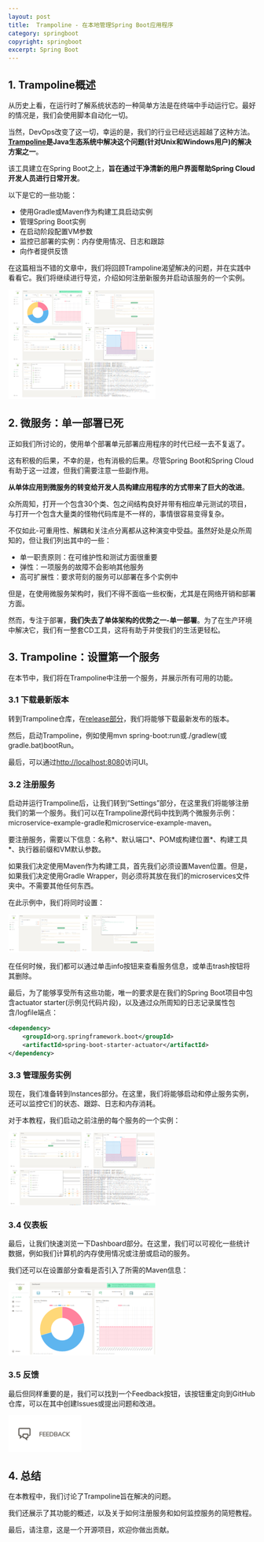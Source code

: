 ```yaml
---
layout: post
title:  Trampoline - 在本地管理Spring Boot应用程序
category: springboot
copyright: springboot
excerpt: Spring Boot
---
```


## 1. Trampoline概述

从历史上看，在运行时了解系统状态的一种简单方法是在终端中手动运行它。最好的情况是，我们会使用脚本自动化一切。

当然，DevOps改变了这一切，幸运的是，我们的行业已经远远超越了这种方法。**[Trampoline](https://github.com/ErnestOrt/Trampoline)是Java生态系统中解决这个问题(针对Unix和Windows用户)的解决方案之一**。

该工具建立在Spring Boot之上，**旨在通过干净清新的用户界面帮助Spring Cloud开发人员进行日常开发**。

以下是它的一些功能：

-   使用Gradle或Maven作为构建工具启动实例
-   管理Spring Boot实例
-   在启动阶段配置VM参数
-   监控已部署的实例：内存使用情况、日志和跟踪
-   向作者提供反馈

在这篇相当不错的文章中，我们将回顾Trampoline渴望解决的问题，并在实践中看看它。我们将继续进行导览，介绍如何注册新服务并启动该服务的一个实例。

![](/assets/images/2023/springboot/trampoline01.png)

## 2. 微服务：单一部署已死

正如我们所讨论的，使用单个部署单元部署应用程序的时代已经一去不复返了。

这有积极的后果，不幸的是，也有消极的后果。尽管Spring Boot和Spring Cloud有助于这一过渡，但我们需要注意一些副作用。

**从单体应用到微服务的转变给开发人员构建应用程序的方式带来了巨大的改进**。

众所周知，打开一个包含30个类、包之间结构良好并带有相应单元测试的项目，与打开一个包含大量类的怪物代码库是不一样的，事情很容易变得复杂。

不仅如此-可重用性、解耦和关注点分离都从这种演变中受益。虽然好处是众所周知的，但让我们列出其中的一些：

-   单一职责原则：在可维护性和测试方面很重要
-   弹性：一项服务的故障不会影响其他服务
-   高可扩展性：要求苛刻的服务可以部署在多个实例中

但是，在使用微服务架构时，我们不得不面临一些权衡，尤其是在网络开销和部署方面。

然而，专注于部署，**我们失去了单体架构的优势之一-单一部署**。为了在生产环境中解决它，我们有一整套CD工具，这将有助于并使我们的生活更轻松。

## 3. Trampoline：设置第一个服务

在本节中，我们将在Trampoline中注册一个服务，并展示所有可用的功能。

### 3.1 下载最新版本

转到Trampoline仓库，在[release部分](https://github.com/ErnestOrt/Trampoline/releases)，我们将能够下载最新发布的版本。

然后，启动Trampoline，例如使用mvn spring-boot:run或./gradlew(或gradle.bat)bootRun。

最后，可以通过[http://localhost:8080](http://localhost:8080/)访问UI。

### 3.2 注册服务

启动并运行Trampoline后，让我们转到“Settings”部分，在这里我们将能够注册我们的第一个服务。我们可以在Trampoline源代码中找到两个微服务示例：microservice-example-gradle和microservice-example-maven。

要注册服务，需要以下信息：名称\*、默认端口\*、POM或构建位置\*、构建工具\*、执行器前缀和VM默认参数。

如果我们决定使用Maven作为构建工具，首先我们必须设置Maven位置。但是，如果我们决定使用Gradle Wrapper，则必须将其放在我们的microservices文件夹中。不需要其他任何东西。

在此示例中，我们将同时设置：

![](/assets/images/2023/springboot/trampoline02.png)

在任何时候，我们都可以通过单击info按钮来查看服务信息，或单击trash按钮将其删除。

最后，为了能够享受所有这些功能，唯一的要求是在我们的Spring Boot项目中包含actuator starter(示例见代码片段)，以及通过众所周知的日志记录属性包含/logfile端点：

```xml
<dependency>
    <groupId>org.springframework.boot</groupId>
    <artifactId>spring-boot-starter-actuator</artifactId>
</dependency>
```

### 3.3 管理服务实例

现在，我们准备转到Instances部分。在这里，我们将能够启动和停止服务实例，还可以监控它们的状态、跟踪、日志和内存消耗。

对于本教程，我们启动之前注册的每个服务的一个实例：

![](/assets/images/2023/springboot/trampoline03.png)

### 3.4 仪表板

最后，让我们快速浏览一下Dashboard部分。在这里，我们可以可视化一些统计数据，例如我们计算机的内存使用情况或注册或启动的服务。

我们还可以在设置部分查看是否引入了所需的Maven信息：

![](/assets/images/2023/springboot/trampoline04.png)

### 3.5 反馈

最后但同样重要的是，我们可以找到一个Feedback按钮，该按钮重定向到GitHub仓库，可以在其中创建Issues或提出问题和改进。

![](/assets/images/2023/springboot/trampoline05.png)

## 4. 总结

在本教程中，我们讨论了Trampoline旨在解决的问题。

我们还展示了其功能的概述，以及关于如何注册服务和如何监控服务的简短教程。

最后，请注意，这是一个开源项目，欢迎你做出贡献。